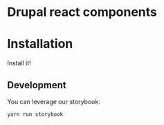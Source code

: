 # Drupal react components

# Installation

Install it!

## Development

You can leverage our storybook:

```yarn run storybook```
